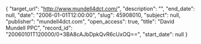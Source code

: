 {
  "target_url": "http://www.mundell4dct.com/", 
  "description": "", 
  "end_date": null, 
  "date": "2006-01-01T12:00:00", 
  "slug": 45908010, 
  "subject": null, 
  "publisher": "mundell4dct.com", 
  "open_access": true, 
  "title": "David Mundell PPC", 
  "record_id": "20060101T120000/0+3BA8cAJbDpkQvR6cUxOQ==", 
  "start_date": null
}

